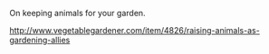 On keeping animals for your garden. 

http://www.vegetablegardener.com/item/4826/raising-animals-as-gardening-allies

